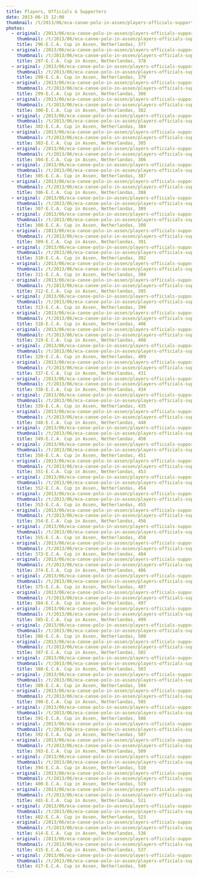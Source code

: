 ```yaml
---
title: Players, Officials & Supporters
date: 2013-06-15 12:00
thumbnail: /t/2013/06/eca-canoe-polo-in-assen/players-officials-supporters-1/296-e.c.a.-cup-in-assen-netherlandas-377.jpg
photos:
  - original: /2013/06/eca-canoe-polo-in-assen/players-officials-supporters-1/296-e.c.a.-cup-in-assen-netherlandas-377.jpg
    thumbnail: /t/2013/06/eca-canoe-polo-in-assen/players-officials-supporters-1/296-e.c.a.-cup-in-assen-netherlandas-377.jpg
    title: 296-E.C.A. Cup in Assen, Netherlandas, 377
  - original: /2013/06/eca-canoe-polo-in-assen/players-officials-supporters-1/297-e.c.a.-cup-in-assen-netherlandas-378.jpg
    thumbnail: /t/2013/06/eca-canoe-polo-in-assen/players-officials-supporters-1/297-e.c.a.-cup-in-assen-netherlandas-378.jpg
    title: 297-E.C.A. Cup in Assen, Netherlandas, 378
  - original: /2013/06/eca-canoe-polo-in-assen/players-officials-supporters-1/298-e.c.a.-cup-in-assen-netherlandas-379.jpg
    thumbnail: /t/2013/06/eca-canoe-polo-in-assen/players-officials-supporters-1/298-e.c.a.-cup-in-assen-netherlandas-379.jpg
    title: 298-E.C.A. Cup in Assen, Netherlandas, 379
  - original: /2013/06/eca-canoe-polo-in-assen/players-officials-supporters-1/299-e.c.a.-cup-in-assen-netherlandas-380.jpg
    thumbnail: /t/2013/06/eca-canoe-polo-in-assen/players-officials-supporters-1/299-e.c.a.-cup-in-assen-netherlandas-380.jpg
    title: 299-E.C.A. Cup in Assen, Netherlandas, 380
  - original: /2013/06/eca-canoe-polo-in-assen/players-officials-supporters-1/300-e.c.a.-cup-in-assen-netherlandas-382.jpg
    thumbnail: /t/2013/06/eca-canoe-polo-in-assen/players-officials-supporters-1/300-e.c.a.-cup-in-assen-netherlandas-382.jpg
    title: 300-E.C.A. Cup in Assen, Netherlandas, 382
  - original: /2013/06/eca-canoe-polo-in-assen/players-officials-supporters-1/302-e.c.a.-cup-in-assen-netherlandas-384.jpg
    thumbnail: /t/2013/06/eca-canoe-polo-in-assen/players-officials-supporters-1/302-e.c.a.-cup-in-assen-netherlandas-384.jpg
    title: 302-E.C.A. Cup in Assen, Netherlandas, 384
  - original: /2013/06/eca-canoe-polo-in-assen/players-officials-supporters-1/303-e.c.a.-cup-in-assen-netherlandas-385.jpg
    thumbnail: /t/2013/06/eca-canoe-polo-in-assen/players-officials-supporters-1/303-e.c.a.-cup-in-assen-netherlandas-385.jpg
    title: 303-E.C.A. Cup in Assen, Netherlandas, 385
  - original: /2013/06/eca-canoe-polo-in-assen/players-officials-supporters-1/304-e.c.a.-cup-in-assen-netherlandas-386.jpg
    thumbnail: /t/2013/06/eca-canoe-polo-in-assen/players-officials-supporters-1/304-e.c.a.-cup-in-assen-netherlandas-386.jpg
    title: 304-E.C.A. Cup in Assen, Netherlandas, 386
  - original: /2013/06/eca-canoe-polo-in-assen/players-officials-supporters-1/305-e.c.a.-cup-in-assen-netherlandas-387.jpg
    thumbnail: /t/2013/06/eca-canoe-polo-in-assen/players-officials-supporters-1/305-e.c.a.-cup-in-assen-netherlandas-387.jpg
    title: 305-E.C.A. Cup in Assen, Netherlandas, 387
  - original: /2013/06/eca-canoe-polo-in-assen/players-officials-supporters-1/306-e.c.a.-cup-in-assen-netherlandas-388.jpg
    thumbnail: /t/2013/06/eca-canoe-polo-in-assen/players-officials-supporters-1/306-e.c.a.-cup-in-assen-netherlandas-388.jpg
    title: 306-E.C.A. Cup in Assen, Netherlandas, 388
  - original: /2013/06/eca-canoe-polo-in-assen/players-officials-supporters-1/307-e.c.a.-cup-in-assen-netherlandas-389.jpg
    thumbnail: /t/2013/06/eca-canoe-polo-in-assen/players-officials-supporters-1/307-e.c.a.-cup-in-assen-netherlandas-389.jpg
    title: 307-E.C.A. Cup in Assen, Netherlandas, 389
  - original: /2013/06/eca-canoe-polo-in-assen/players-officials-supporters-1/308-e.c.a.-cup-in-assen-netherlandas-390.jpg
    thumbnail: /t/2013/06/eca-canoe-polo-in-assen/players-officials-supporters-1/308-e.c.a.-cup-in-assen-netherlandas-390.jpg
    title: 308-E.C.A. Cup in Assen, Netherlandas, 390
  - original: /2013/06/eca-canoe-polo-in-assen/players-officials-supporters-1/309-e.c.a.-cup-in-assen-netherlandas-391.jpg
    thumbnail: /t/2013/06/eca-canoe-polo-in-assen/players-officials-supporters-1/309-e.c.a.-cup-in-assen-netherlandas-391.jpg
    title: 309-E.C.A. Cup in Assen, Netherlandas, 391
  - original: /2013/06/eca-canoe-polo-in-assen/players-officials-supporters-1/310-e.c.a.-cup-in-assen-netherlandas-392.jpg
    thumbnail: /t/2013/06/eca-canoe-polo-in-assen/players-officials-supporters-1/310-e.c.a.-cup-in-assen-netherlandas-392.jpg
    title: 310-E.C.A. Cup in Assen, Netherlandas, 392
  - original: /2013/06/eca-canoe-polo-in-assen/players-officials-supporters-1/311-e.c.a.-cup-in-assen-netherlandas-394.jpg
    thumbnail: /t/2013/06/eca-canoe-polo-in-assen/players-officials-supporters-1/311-e.c.a.-cup-in-assen-netherlandas-394.jpg
    title: 311-E.C.A. Cup in Assen, Netherlandas, 394
  - original: /2013/06/eca-canoe-polo-in-assen/players-officials-supporters-1/312-e.c.a.-cup-in-assen-netherlandas-395.jpg
    thumbnail: /t/2013/06/eca-canoe-polo-in-assen/players-officials-supporters-1/312-e.c.a.-cup-in-assen-netherlandas-395.jpg
    title: 312-E.C.A. Cup in Assen, Netherlandas, 395
  - original: /2013/06/eca-canoe-polo-in-assen/players-officials-supporters-1/313-e.c.a.-cup-in-assen-netherlandas-399.jpg
    thumbnail: /t/2013/06/eca-canoe-polo-in-assen/players-officials-supporters-1/313-e.c.a.-cup-in-assen-netherlandas-399.jpg
    title: 313-E.C.A. Cup in Assen, Netherlandas, 399
  - original: /2013/06/eca-canoe-polo-in-assen/players-officials-supporters-1/318-e.c.a.-cup-in-assen-netherlandas-406.jpg
    thumbnail: /t/2013/06/eca-canoe-polo-in-assen/players-officials-supporters-1/318-e.c.a.-cup-in-assen-netherlandas-406.jpg
    title: 318-E.C.A. Cup in Assen, Netherlandas, 406
  - original: /2013/06/eca-canoe-polo-in-assen/players-officials-supporters-1/319-e.c.a.-cup-in-assen-netherlandas-408.jpg
    thumbnail: /t/2013/06/eca-canoe-polo-in-assen/players-officials-supporters-1/319-e.c.a.-cup-in-assen-netherlandas-408.jpg
    title: 319-E.C.A. Cup in Assen, Netherlandas, 408
  - original: /2013/06/eca-canoe-polo-in-assen/players-officials-supporters-1/320-e.c.a.-cup-in-assen-netherlandas-409.jpg
    thumbnail: /t/2013/06/eca-canoe-polo-in-assen/players-officials-supporters-1/320-e.c.a.-cup-in-assen-netherlandas-409.jpg
    title: 320-E.C.A. Cup in Assen, Netherlandas, 409
  - original: /2013/06/eca-canoe-polo-in-assen/players-officials-supporters-1/337-e.c.a.-cup-in-assen-netherlandas-431.jpg
    thumbnail: /t/2013/06/eca-canoe-polo-in-assen/players-officials-supporters-1/337-e.c.a.-cup-in-assen-netherlandas-431.jpg
    title: 337-E.C.A. Cup in Assen, Netherlandas, 431
  - original: /2013/06/eca-canoe-polo-in-assen/players-officials-supporters-1/338-e.c.a.-cup-in-assen-netherlandas-434.jpg
    thumbnail: /t/2013/06/eca-canoe-polo-in-assen/players-officials-supporters-1/338-e.c.a.-cup-in-assen-netherlandas-434.jpg
    title: 338-E.C.A. Cup in Assen, Netherlandas, 434
  - original: /2013/06/eca-canoe-polo-in-assen/players-officials-supporters-1/339-e.c.a.-cup-in-assen-netherlandas-435.jpg
    thumbnail: /t/2013/06/eca-canoe-polo-in-assen/players-officials-supporters-1/339-e.c.a.-cup-in-assen-netherlandas-435.jpg
    title: 339-E.C.A. Cup in Assen, Netherlandas, 435
  - original: /2013/06/eca-canoe-polo-in-assen/players-officials-supporters-1/348-e.c.a.-cup-in-assen-netherlandas-448.jpg
    thumbnail: /t/2013/06/eca-canoe-polo-in-assen/players-officials-supporters-1/348-e.c.a.-cup-in-assen-netherlandas-448.jpg
    title: 348-E.C.A. Cup in Assen, Netherlandas, 448
  - original: /2013/06/eca-canoe-polo-in-assen/players-officials-supporters-1/349-e.c.a.-cup-in-assen-netherlandas-450.jpg
    thumbnail: /t/2013/06/eca-canoe-polo-in-assen/players-officials-supporters-1/349-e.c.a.-cup-in-assen-netherlandas-450.jpg
    title: 349-E.C.A. Cup in Assen, Netherlandas, 450
  - original: /2013/06/eca-canoe-polo-in-assen/players-officials-supporters-1/350-e.c.a.-cup-in-assen-netherlandas-451.jpg
    thumbnail: /t/2013/06/eca-canoe-polo-in-assen/players-officials-supporters-1/350-e.c.a.-cup-in-assen-netherlandas-451.jpg
    title: 350-E.C.A. Cup in Assen, Netherlandas, 451
  - original: /2013/06/eca-canoe-polo-in-assen/players-officials-supporters-1/351-e.c.a.-cup-in-assen-netherlandas-453.jpg
    thumbnail: /t/2013/06/eca-canoe-polo-in-assen/players-officials-supporters-1/351-e.c.a.-cup-in-assen-netherlandas-453.jpg
    title: 351-E.C.A. Cup in Assen, Netherlandas, 453
  - original: /2013/06/eca-canoe-polo-in-assen/players-officials-supporters-1/352-e.c.a.-cup-in-assen-netherlandas-454.jpg
    thumbnail: /t/2013/06/eca-canoe-polo-in-assen/players-officials-supporters-1/352-e.c.a.-cup-in-assen-netherlandas-454.jpg
    title: 352-E.C.A. Cup in Assen, Netherlandas, 454
  - original: /2013/06/eca-canoe-polo-in-assen/players-officials-supporters-1/353-e.c.a.-cup-in-assen-netherlandas-455.jpg
    thumbnail: /t/2013/06/eca-canoe-polo-in-assen/players-officials-supporters-1/353-e.c.a.-cup-in-assen-netherlandas-455.jpg
    title: 353-E.C.A. Cup in Assen, Netherlandas, 455
  - original: /2013/06/eca-canoe-polo-in-assen/players-officials-supporters-1/354-e.c.a.-cup-in-assen-netherlandas-456.jpg
    thumbnail: /t/2013/06/eca-canoe-polo-in-assen/players-officials-supporters-1/354-e.c.a.-cup-in-assen-netherlandas-456.jpg
    title: 354-E.C.A. Cup in Assen, Netherlandas, 456
  - original: /2013/06/eca-canoe-polo-in-assen/players-officials-supporters-1/355-e.c.a.-cup-in-assen-netherlandas-458.jpg
    thumbnail: /t/2013/06/eca-canoe-polo-in-assen/players-officials-supporters-1/355-e.c.a.-cup-in-assen-netherlandas-458.jpg
    title: 355-E.C.A. Cup in Assen, Netherlandas, 458
  - original: /2013/06/eca-canoe-polo-in-assen/players-officials-supporters-1/373-e.c.a.-cup-in-assen-netherlandas-484.jpg
    thumbnail: /t/2013/06/eca-canoe-polo-in-assen/players-officials-supporters-1/373-e.c.a.-cup-in-assen-netherlandas-484.jpg
    title: 373-E.C.A. Cup in Assen, Netherlandas, 484
  - original: /2013/06/eca-canoe-polo-in-assen/players-officials-supporters-1/374-e.c.a.-cup-in-assen-netherlandas-486.jpg
    thumbnail: /t/2013/06/eca-canoe-polo-in-assen/players-officials-supporters-1/374-e.c.a.-cup-in-assen-netherlandas-486.jpg
    title: 374-E.C.A. Cup in Assen, Netherlandas, 486
  - original: /2013/06/eca-canoe-polo-in-assen/players-officials-supporters-1/375-e.c.a.-cup-in-assen-netherlandas-487.jpg
    thumbnail: /t/2013/06/eca-canoe-polo-in-assen/players-officials-supporters-1/375-e.c.a.-cup-in-assen-netherlandas-487.jpg
    title: 375-E.C.A. Cup in Assen, Netherlandas, 487
  - original: /2013/06/eca-canoe-polo-in-assen/players-officials-supporters-1/384-e.c.a.-cup-in-assen-netherlandas-497.jpg
    thumbnail: /t/2013/06/eca-canoe-polo-in-assen/players-officials-supporters-1/384-e.c.a.-cup-in-assen-netherlandas-497.jpg
    title: 384-E.C.A. Cup in Assen, Netherlandas, 497
  - original: /2013/06/eca-canoe-polo-in-assen/players-officials-supporters-1/385-e.c.a.-cup-in-assen-netherlandas-499.jpg
    thumbnail: /t/2013/06/eca-canoe-polo-in-assen/players-officials-supporters-1/385-e.c.a.-cup-in-assen-netherlandas-499.jpg
    title: 385-E.C.A. Cup in Assen, Netherlandas, 499
  - original: /2013/06/eca-canoe-polo-in-assen/players-officials-supporters-1/386-e.c.a.-cup-in-assen-netherlandas-500.jpg
    thumbnail: /t/2013/06/eca-canoe-polo-in-assen/players-officials-supporters-1/386-e.c.a.-cup-in-assen-netherlandas-500.jpg
    title: 386-E.C.A. Cup in Assen, Netherlandas, 500
  - original: /2013/06/eca-canoe-polo-in-assen/players-officials-supporters-1/387-e.c.a.-cup-in-assen-netherlandas-502.jpg
    thumbnail: /t/2013/06/eca-canoe-polo-in-assen/players-officials-supporters-1/387-e.c.a.-cup-in-assen-netherlandas-502.jpg
    title: 387-E.C.A. Cup in Assen, Netherlandas, 502
  - original: /2013/06/eca-canoe-polo-in-assen/players-officials-supporters-1/388-e.c.a.-cup-in-assen-netherlandas-503.jpg
    thumbnail: /t/2013/06/eca-canoe-polo-in-assen/players-officials-supporters-1/388-e.c.a.-cup-in-assen-netherlandas-503.jpg
    title: 388-E.C.A. Cup in Assen, Netherlandas, 503
  - original: /2013/06/eca-canoe-polo-in-assen/players-officials-supporters-1/389-e.c.a.-cup-in-assen-netherlandas-504.jpg
    thumbnail: /t/2013/06/eca-canoe-polo-in-assen/players-officials-supporters-1/389-e.c.a.-cup-in-assen-netherlandas-504.jpg
    title: 389-E.C.A. Cup in Assen, Netherlandas, 504
  - original: /2013/06/eca-canoe-polo-in-assen/players-officials-supporters-1/390-e.c.a.-cup-in-assen-netherlandas-505.jpg
    thumbnail: /t/2013/06/eca-canoe-polo-in-assen/players-officials-supporters-1/390-e.c.a.-cup-in-assen-netherlandas-505.jpg
    title: 390-E.C.A. Cup in Assen, Netherlandas, 505
  - original: /2013/06/eca-canoe-polo-in-assen/players-officials-supporters-1/391-e.c.a.-cup-in-assen-netherlandas-506.jpg
    thumbnail: /t/2013/06/eca-canoe-polo-in-assen/players-officials-supporters-1/391-e.c.a.-cup-in-assen-netherlandas-506.jpg
    title: 391-E.C.A. Cup in Assen, Netherlandas, 506
  - original: /2013/06/eca-canoe-polo-in-assen/players-officials-supporters-1/392-e.c.a.-cup-in-assen-netherlandas-507.jpg
    thumbnail: /t/2013/06/eca-canoe-polo-in-assen/players-officials-supporters-1/392-e.c.a.-cup-in-assen-netherlandas-507.jpg
    title: 392-E.C.A. Cup in Assen, Netherlandas, 507
  - original: /2013/06/eca-canoe-polo-in-assen/players-officials-supporters-1/393-e.c.a.-cup-in-assen-netherlandas-509.jpg
    thumbnail: /t/2013/06/eca-canoe-polo-in-assen/players-officials-supporters-1/393-e.c.a.-cup-in-assen-netherlandas-509.jpg
    title: 393-E.C.A. Cup in Assen, Netherlandas, 509
  - original: /2013/06/eca-canoe-polo-in-assen/players-officials-supporters-1/394-e.c.a.-cup-in-assen-netherlandas-510.jpg
    thumbnail: /t/2013/06/eca-canoe-polo-in-assen/players-officials-supporters-1/394-e.c.a.-cup-in-assen-netherlandas-510.jpg
    title: 394-E.C.A. Cup in Assen, Netherlandas, 510
  - original: /2013/06/eca-canoe-polo-in-assen/players-officials-supporters-1/400-e.c.a.-cup-in-assen-netherlandas-519.jpg
    thumbnail: /t/2013/06/eca-canoe-polo-in-assen/players-officials-supporters-1/400-e.c.a.-cup-in-assen-netherlandas-519.jpg
    title: 400-E.C.A. Cup in Assen, Netherlandas, 519
  - original: /2013/06/eca-canoe-polo-in-assen/players-officials-supporters-1/401-e.c.a.-cup-in-assen-netherlandas-521.jpg
    thumbnail: /t/2013/06/eca-canoe-polo-in-assen/players-officials-supporters-1/401-e.c.a.-cup-in-assen-netherlandas-521.jpg
    title: 401-E.C.A. Cup in Assen, Netherlandas, 521
  - original: /2013/06/eca-canoe-polo-in-assen/players-officials-supporters-1/402-e.c.a.-cup-in-assen-netherlandas-523.jpg
    thumbnail: /t/2013/06/eca-canoe-polo-in-assen/players-officials-supporters-1/402-e.c.a.-cup-in-assen-netherlandas-523.jpg
    title: 402-E.C.A. Cup in Assen, Netherlandas, 523
  - original: /2013/06/eca-canoe-polo-in-assen/players-officials-supporters-1/414-e.c.a.-cup-in-assen-netherlandas-536.jpg
    thumbnail: /t/2013/06/eca-canoe-polo-in-assen/players-officials-supporters-1/414-e.c.a.-cup-in-assen-netherlandas-536.jpg
    title: 414-E.C.A. Cup in Assen, Netherlandas, 536
  - original: /2013/06/eca-canoe-polo-in-assen/players-officials-supporters-1/415-e.c.a.-cup-in-assen-netherlandas-537.jpg
    thumbnail: /t/2013/06/eca-canoe-polo-in-assen/players-officials-supporters-1/415-e.c.a.-cup-in-assen-netherlandas-537.jpg
    title: 415-E.C.A. Cup in Assen, Netherlandas, 537
  - original: /2013/06/eca-canoe-polo-in-assen/players-officials-supporters-1/417-e.c.a.-cup-in-assen-netherlandas-540.jpg
    thumbnail: /t/2013/06/eca-canoe-polo-in-assen/players-officials-supporters-1/417-e.c.a.-cup-in-assen-netherlandas-540.jpg
    title: 417-E.C.A. Cup in Assen, Netherlandas, 540
---
```

